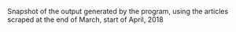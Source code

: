 Snapshot of the output generated by the program, using the articles scraped at the end of March, start of April, 2018
